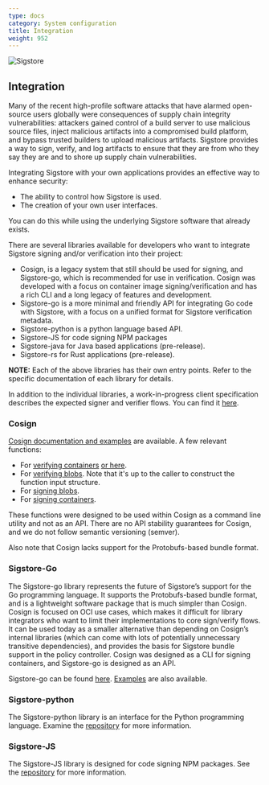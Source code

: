 ```yaml
---
type: docs
category: System configuration
title: Integration
weight: 952
---
```


![Sigstore](sigstore-logo_horizontal-color.svg)

## Integration

Many of the recent high-profile software attacks that have alarmed open-source users globally were consequences of supply chain integrity vulnerabilities: attackers gained control of a build server to use malicious source files, inject malicious artifacts into a compromised build platform, and bypass trusted builders to upload malicious artifacts. Sigstore provides a way to sign, verify, and log artifacts to ensure that they are from who they say they are and to shore up supply chain vulnerabilities.  

Integrating Sigstore with your own applications provides an effective way to enhance security:

- The ability to control how Sigstore is used.
- The creation of your own user interfaces.

You can do this while using the underlying Sigstore software that already exists.

There are several libraries available for developers who want to integrate Sigstore signing and/or verification into their project:

- Cosign, is a legacy system that still should be used for signing, and Sigstore-go, which is recommended for use in verification. Cosign was developed with a focus on container image signing/verification and has a rich CLI and a long legacy of features and development.
- Sigstore-go is a more minimal and friendly API for integrating Go code with Sigstore, with a focus on a unified format for Sigstore verification metadata.
- Sigstore-python is a python language based API.
- Sigstore-JS for code signing  NPM packages
- Sigstore-java for Java based applications (pre-release).
- Sigstore-rs for Rust applications (pre-release).

**NOTE:** Each of the above libraries has their own entry points.  Refer to the specific documentation of each library for details.

In addition to the individual libraries, a work-in-progress client specification describes the expected signer and verifier flows.   You can find it [here](https://docs.google.com/document/d/1kbhK2qyPPk8SLavHzYSDM8-Ueul9_oxIMVFuWMWKz0E/edit#heading=h.xib7qycxsp4i).

### Cosign

[Cosign documentation and examples](https://github.com/sigstore/cosign/blob/main/doc/cosign.md) are available.  A few relevant functions:

- For [verifying containers](https://github.com/sigstore/cosign/blob/main/pkg/cosign/verify.go#L479) [or here](https://github.com/sigstore/cosign/blob/main/pkg/cosign/verify.go#L818).
- For [verifying blobs](https://github.com/sigstore/cosign/blob/main/pkg/cosign/verify.go#L812). Note that it's up to the caller to construct the function input structure.
- For [signing blobs](https://github.com/sigstore/cosign/blob/main/cmd/cosign/cli/sign/sign_blob.go#L40).
- For [signing containers](https://github.com/sigstore/cosign/blob/main/cmd/cosign/cli/sign/sign.go#L133).

These functions were designed to be used within Cosign as a command line utility and not as an API. There are no API stability guarantees for Cosign, and we do not follow semantic versioning (semver).

Also note that Cosign lacks support for the Protobufs-based bundle format.

### Sigstore-Go

The Sigstore-go library represents the future of Sigstore’s support for the Go programming language. It supports the Protobufs-based bundle format, and is a lightweight software package that is much simpler than Cosign.  Cosign is focused on OCI use cases, which makes it difficult for library integrators who want to limit their implementations to core sign/verify flows. It can be used today as a smaller alternative than depending on Cosign’s internal libraries (which can come with lots of potentially unnecessary transitive dependencies), and provides the basis for Sigstore bundle support in the policy controller.  Cosign was designed as a CLI for signing containers, and Sigstore-go is designed as an API.

Sigstore-go can be found [here](https://github.com/sigstore/sigstore-go). [Examples](https://github.com/sigstore/sigstore-go#examples) are also available.

### Sigstore-python

The Sigstore-python library is an interface for the Python programming language. Examine the [repository](https://github.com/sigstore/sigstore-python) for more information.

### Sigstore-JS

The Sigstore-JS library is designed for code signing NPM packages.   See the [repository](https://github.com/sigstore/sigstore-js) for more information.
